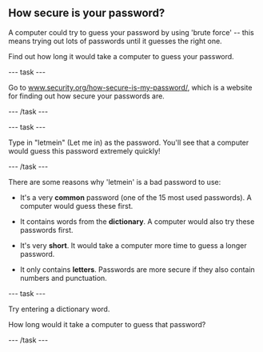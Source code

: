 ## How secure is your password?

A computer could try to guess your password by using 'brute force' -- this means trying out lots of passwords until it guesses the right one.

Find out how long it would take a computer to guess your password.

--- task ---

Go to <a href="https://www.security.org/how-secure-is-my-password/" target="_blank">www.security.org/how-secure-is-my-password/</a>, which is a website for finding out how secure your passwords are.

--- /task ---

--- task ---

Type in "letmein" (Let me in) as the password. You'll see that a computer would guess this password extremely quickly!

--- /task ---

There are some reasons why 'letmein' is a bad password to use:

+ It's a very __common__ password (one of the 15 most used passwords). A computer would guess these first.

+ It contains words from the __dictionary__. A computer would also try these passwords first.

+ It's very __short__. It would take a computer more time to guess a longer password.

+ It only contains __letters__. Passwords are more secure if they also contain numbers and punctuation.

--- task ---

Try entering a dictionary word. 

How long would it take a computer to guess that password? 

--- /task ---
